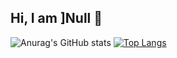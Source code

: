## Hi, I am ]Null 👋

![Anurag's GitHub stats](https://github-readme-stats.vercel.app/api?username=shulng&show_icons=true)
[![Top Langs](https://github-readme-stats.vercel.app/api/top-langs/?username=shulng&layout=compact)](https://github.com/anuraghazra/github-readme-stats)
